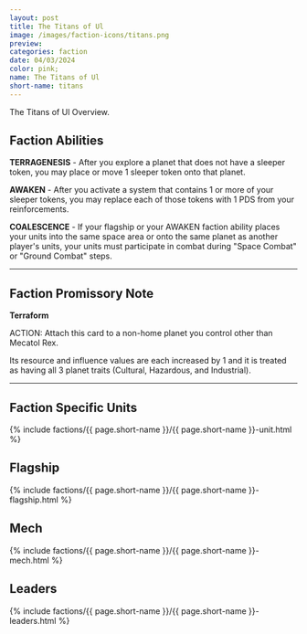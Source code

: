 ```yaml
---
layout: post
title: The Titans of Ul
image: /images/faction-icons/titans.png
preview: 
categories: faction
date: 04/03/2024
color: pink;
name: The Titans of Ul
short-name: titans
---
```

The Titans of Ul Overview.
## Faction Abilities
**TERRAGENESIS** - After you explore a planet that does not have a sleeper token, you may place or move 1 sleeper token onto that planet.

**AWAKEN** - After you activate a system that contains 1 or more of your sleeper tokens, you may replace each of those tokens with 1 PDS from your reinforcements.

**COALESCENCE** - If your flagship or your AWAKEN faction ability places your units into the same space area or onto the same planet as another player's units, your units must participate in combat during "Space Combat" or "Ground Combat" steps.

___

## Faction Promissory Note
**Terraform** 

ACTION: Attach this card to a non-home planet you control other than Mecatol Rex.

Its resource and influence values are each increased by 1 and it is treated as having all 3 planet traits (Cultural, Hazardous, and Industrial).

___

## Faction Specific Units

{% include factions/{{ page.short-name }}/{{ page.short-name }}-unit.html %}

## Flagship

 {% include factions/{{ page.short-name }}/{{ page.short-name }}-flagship.html %}

## Mech

 {% include factions/{{ page.short-name }}/{{ page.short-name }}-mech.html %}

## Leaders

 {% include factions/{{ page.short-name }}/{{ page.short-name }}-leaders.html %}